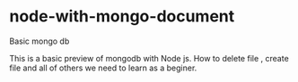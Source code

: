 # node-with-mongo-document
Basic mongo db 

This is a basic preview of mongodb with Node js. How to delete file , create file and all of others we need to learn as a beginer. 
